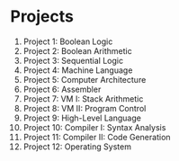 # Projects

1. Project 1: Boolean Logic
2. Project 2: Boolean Arithmetic
3. Project 3: Sequential Logic
4. Project 4: Machine Language
5. Project 5: Computer Architecture
6. Project 6: Assembler
7. Project 7: VM I: Stack Arithmetic
8. Project 8: VM II: Program Control
9. Project 9: High-Level Language
10. Project 10: Compiler I: Syntax Analysis
11. Project 11: Compiler II: Code Generation
12. Project 12: Operating System